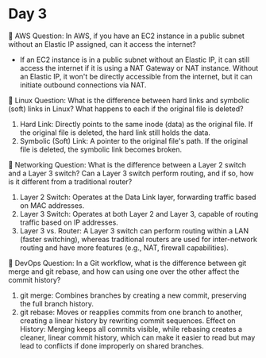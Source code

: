 # Day 3

🔸 AWS Question:
In AWS, if you have an EC2 instance in a public subnet without an Elastic IP assigned, can it access the internet?
- If an EC2 instance is in a public subnet without an Elastic IP, it can still access the internet if it is using a NAT Gateway or NAT instance. Without an Elastic IP, it won't be directly accessible from the internet, but it can initiate outbound connections via NAT.

🔸 Linux Question:
What is the difference between hard links and symbolic (soft) links in Linux? What happens to each if the original file is deleted?

1. Hard Link: Directly points to the same inode (data) as the original file. If the original file is deleted, the hard link still holds the data.
2. Symbolic (Soft) Link: A pointer to the original file's path. If the original file is deleted, the symbolic link becomes broken.

🔸 Networking Question:
What is the difference between a Layer 2 switch and a Layer 3 switch? Can a Layer 3 switch perform routing, and if so, how is it different from a traditional router?
1. Layer 2 Switch: Operates at the Data Link layer, forwarding traffic based on MAC addresses.
2. Layer 3 Switch: Operates at both Layer 2 and Layer 3, capable of routing traffic based on IP addresses.
3. Layer 3 vs. Router: A Layer 3 switch can perform routing within a LAN (faster switching), whereas traditional routers are used for inter-network routing and have more features (e.g., NAT, firewall capabilities).

🔸 DevOps Question:
In a Git workflow, what is the difference between git merge and git rebase, and how can using one over the other affect the commit history?
1. git merge: Combines branches by creating a new commit, preserving the full branch history.
2. git rebase: Moves or reapplies commits from one branch to another, creating a linear history by rewriting commit sequences.
Effect on History: Merging keeps all commits visible, while rebasing creates a cleaner, linear commit history, which can make it easier to read but may lead to conflicts if done improperly on shared branches.
